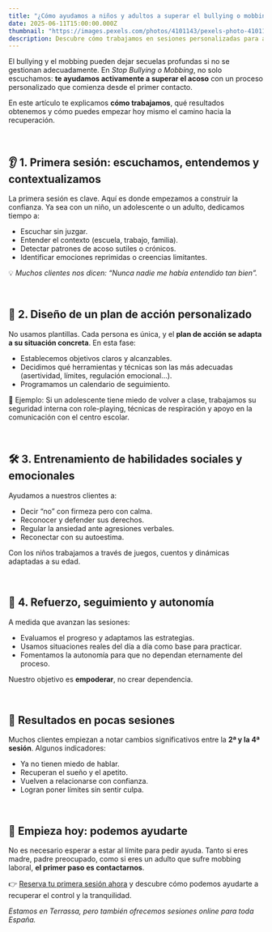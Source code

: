 ```yaml
---
title: "¿Cómo ayudamos a niños y adultos a superar el bullying o mobbing?"
date: 2025-06-11T15:00:00.000Z
thumbnail: "https://images.pexels.com/photos/4101143/pexels-photo-4101143.jpeg?auto=compress&cs=tinysrgb"
description: Descubre cómo trabajamos en sesiones personalizadas para ayudar a niños, adolescentes y adultos a afrontar y superar situaciones de bullying o mobbing de manera efectiva.
---
```


El bullying y el mobbing pueden dejar secuelas profundas si no se gestionan adecuadamente. En *Stop Bullying o Mobbing*, no solo escuchamos: **te ayudamos activamente a superar el acoso** con un proceso personalizado que comienza desde el primer contacto.

En este artículo te explicamos **cómo trabajamos**, qué resultados obtenemos y cómo puedes empezar hoy mismo el camino hacia la recuperación.

&nbsp;

## 👂 1. Primera sesión: escuchamos, entendemos y contextualizamos

La primera sesión es clave. Aquí es donde empezamos a construir la confianza. Ya sea con un niño, un adolescente o un adulto, dedicamos tiempo a:

- Escuchar sin juzgar.
- Entender el contexto (escuela, trabajo, familia).
- Detectar patrones de acoso sutiles o crónicos.
- Identificar emociones reprimidas o creencias limitantes.

💡 *Muchos clientes nos dicen: “Nunca nadie me había entendido tan bien”.*

&nbsp;

## 🧭 2. Diseño de un plan de acción personalizado

No usamos plantillas. Cada persona es única, y el **plan de acción se adapta a su situación concreta**. En esta fase:

- Establecemos objetivos claros y alcanzables.
- Decidimos qué herramientas y técnicas son las más adecuadas (asertividad, límites, regulación emocional...).
- Programamos un calendario de seguimiento.

🎯 Ejemplo: Si un adolescente tiene miedo de volver a clase, trabajamos su seguridad interna con role-playing, técnicas de respiración y apoyo en la comunicación con el centro escolar.

&nbsp;

## 🛠️ 3. Entrenamiento de habilidades sociales y emocionales

Ayudamos a nuestros clientes a:

- Decir “no” con firmeza pero con calma.
- Reconocer y defender sus derechos.
- Regular la ansiedad ante agresiones verbales.
- Reconectar con su autoestima.

Con los niños trabajamos a través de juegos, cuentos y dinámicas adaptadas a su edad.

&nbsp;

## 🔄 4. Refuerzo, seguimiento y autonomía

A medida que avanzan las sesiones:

- Evaluamos el progreso y adaptamos las estrategias.
- Usamos situaciones reales del día a día como base para practicar.
- Fomentamos la autonomía para que no dependan eternamente del proceso.

Nuestro objetivo es **empoderar**, no crear dependencia.

&nbsp;

## 🌟 Resultados en pocas sesiones

Muchos clientes empiezan a notar cambios significativos entre la **2ª y la 4ª sesión**. Algunos indicadores:

- Ya no tienen miedo de hablar.
- Recuperan el sueño y el apetito.
- Vuelven a relacionarse con confianza.
- Logran poner límites sin sentir culpa.

&nbsp;

## 📍 Empieza hoy: podemos ayudarte

No es necesario esperar a estar al límite para pedir ayuda. Tanto si eres madre, padre preocupado, como si eres un adulto que sufre mobbing laboral, **el primer paso es contactarnos**.

👉 [Reserva tu primera sesión ahora](/contacto) y descubre cómo podemos ayudarte a recuperar el control y la tranquilidad.

*Estamos en Terrassa, pero también ofrecemos sesiones online para toda España.*
